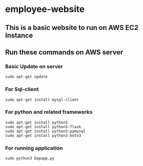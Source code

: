 # employee-website

## This is a basic website to run on AWS EC2 Instance

## Run these commands on AWS server

### Basic Update on server
```sudo apt-get update```

### For Sql-client
```sudo apt-get install mysql-client```

### For python and related frameworks

```sudo apt-get install python3```\
```sudo apt-get install python3-flask```\
```sudo apt-get install python3-pymysql```\
```sudo apt-get install python3-boto3```

### For running application
```sudo python3 Empapp.py```

